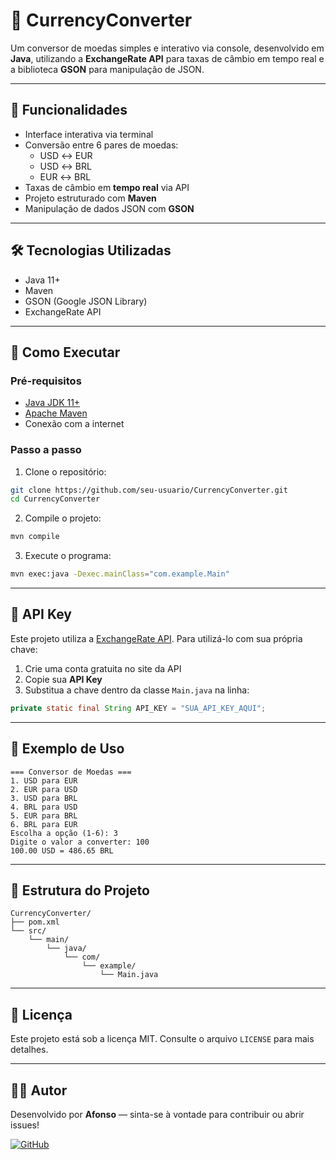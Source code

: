 # 💱 CurrencyConverter

Um conversor de moedas simples e interativo via console, desenvolvido em **Java**, utilizando a **ExchangeRate API** para taxas de câmbio em tempo real e a biblioteca **GSON** para manipulação de JSON.

---

## 🚀 Funcionalidades

- Interface interativa via terminal
- Conversão entre 6 pares de moedas:
  - USD ↔️ EUR
  - USD ↔️ BRL
  - EUR ↔️ BRL
- Taxas de câmbio em **tempo real** via API
- Projeto estruturado com **Maven**
- Manipulação de dados JSON com **GSON**

---

## 🛠️ Tecnologias Utilizadas

- Java 11+
- Maven
- GSON (Google JSON Library)
- ExchangeRate API

---

## 🧪 Como Executar

### Pré-requisitos
- [Java JDK 11+](https://www.oracle.com/java/technologies/javase-jdk11-downloads.html)
- [Apache Maven](https://maven.apache.org/install.html)
- Conexão com a internet

### Passo a passo

1. Clone o repositório:

```bash
git clone https://github.com/seu-usuario/CurrencyConverter.git
cd CurrencyConverter
```

2. Compile o projeto:

```bash
mvn compile
```

3. Execute o programa:

```bash
mvn exec:java -Dexec.mainClass="com.example.Main"
```

---

## 🔐 API Key

Este projeto utiliza a [ExchangeRate API](https://www.exchangerate-api.com/). Para utilizá-lo com sua própria chave:

1. Crie uma conta gratuita no site da API
2. Copie sua **API Key**
3. Substitua a chave dentro da classe `Main.java` na linha:

```java
private static final String API_KEY = "SUA_API_KEY_AQUI";
```

---

## 🧾 Exemplo de Uso

```text
=== Conversor de Moedas ===
1. USD para EUR
2. EUR para USD
3. USD para BRL
4. BRL para USD
5. EUR para BRL
6. BRL para EUR
Escolha a opção (1-6): 3
Digite o valor a converter: 100
100.00 USD = 486.65 BRL
```

---

## 📂 Estrutura do Projeto

```
CurrencyConverter/
├── pom.xml
└── src/
    └── main/
        └── java/
            └── com/
                └── example/
                    └── Main.java
```

---

## 📝 Licença

Este projeto está sob a licença MIT. Consulte o arquivo `LICENSE` para mais detalhes.

---

## 🙋‍♂️ Autor

Desenvolvido por **Afonso** — sinta-se à vontade para contribuir ou abrir issues!

[![GitHub](https://img.shields.io/badge/GitHub-Perfil-181717?style=for-the-badge&logo=github)](https://github.com/seu-usuario)
